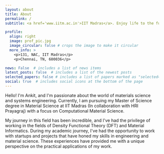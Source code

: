 ```yaml
---
layout: about
title: About
permalink: /
subtitle: <a href='www.iitm.ac.in'>IIT Madras</a>. Enjoy life to the fullest. Etc.

profile:
  align: right
  image: prof_pic.jpg
  image_circular: false # crops the image to make it circular
  more_info: >
    <p>131, NAC, IIT Madras</p>
    <p>Chennai, TN, 600036</p>

news: False  # includes a list of news items
latest_posts: false  # includes a list of the newest posts
selected_papers: false # includes a list of papers marked as "selected={true}"
social: true  # includes social icons at the bottom of the page
---
```


Hello! I'm Ankit, and I'm passionate about the world of materials science and systems engineering. Currently, I am pursuing my Master of Science degree in Material Science at IIT Madras (In collaboration with HRI Prayagraj) with a focus on Computational Material Science.

My journey in this field has been incredible, and I've had the privilege of working in the fields of Density Functional Theory (DFT) and Material Informatics. During my academic journey, I've had the opportunity to work with startups and projects that have honed my skills in engineering and material science. These experiences have provided me with a unique perspective on the practical applications of my work.